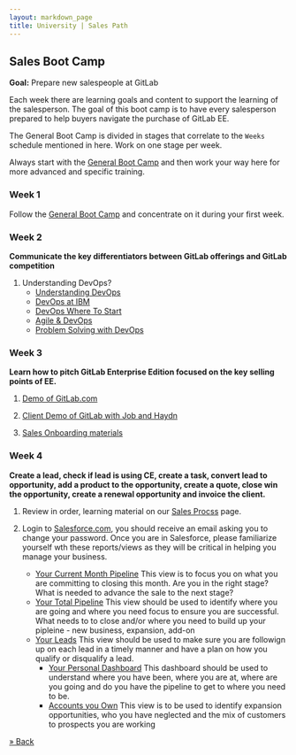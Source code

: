 ```yaml
---
layout: markdown_page
title: University | Sales Path
---
```


## Sales Boot Camp

**Goal:** Prepare new salespeople at GitLab

Each week there are learning goals and content to support the learning of the salesperson.
The goal of this boot camp is to have every salesperson prepared to help buyers navigate
the purchase of GitLab EE.

The General Boot Camp is divided in stages that correlate to the `Weeks` schedule
mentioned in here. Work on one stage per week.

Always start with the [General Boot Camp](../#general-boot-camp) and then work
your way here for more advanced and specific training.

### Week 1

Follow the [General Boot Camp](../#general-boot-camp) and concentrate on it
during your first week.

### Week 2

**Communicate the key differentiators between GitLab
  offerings and GitLab competition**

1. Understanding DevOps?
    - [Understanding DevOps](https://youtu.be/HpZBnc07q9o)
    - [DevOps at IBM](https://www.youtube.com/user/IBMRational)
    - [DevOps Where To Start](https://www.youtube.com/watch?v=CSrKwP1QrjE)
    - [Agile & DevOps](https://www.youtube.com/watch?v=WqoVeGFjK9k)
    - [Problem Solving with DevOps](https://www.youtube.com/watch?v=pTq9hFBWPeM)

### Week 3

**Learn how to pitch GitLab Enterprise Edition focused on the
  key selling points of EE.**

1. [Demo of GitLab.com](https://www.youtube.com/watch?v=WaiL5DGEMR4)

1. [Client Demo of GitLab with Job and Haydn](https://gitlabmeetings.webex.com/gitlabmeetings/ldr.php?RCID=ae7b72c61347030e8aa75328ed4b8660)

1. [Sales Onboarding materials](/handbook/sales-onboarding/)

### Week 4

**Create a lead, check if lead is using CE, create a task, convert
  lead to opportunity, add a product to the opportunity, create a quote, close
  win the opportunity, create a renewal opportunity and invoice the client.**

1. Review in order, learning material on our [Sales Procss](https://about.gitlab.com/handbook/sales-process/) page.

1. Login to [Salesforce.com](http://www.salesforce.com/), you should receive an
   email asking you to change your password.  Once you are in Salesforce, please
   familiarize yourself wth these reports/views as they will be critical in helping
   you manage your business.

    - [Your Current Month Pipeline](https://na34.salesforce.com/00O61000001uYbM) This view is to focus you on what you are committing to closing this month.  Are you in the right stage? What is needed to advance the sale to the next stage?
    - [Your Total Pipeline](https://na34.salesforce.com/00O61000001uYbR) This view should be used to identify where you are going and where you need focus to ensure you are successful.  What needs to to close and/or where you need to build up your pipleine - new business, expansion, add-on
    - [Your Leads](https://na34.salesforce.com/00Q?fcf=00B610000027qT9&rolodexIndex=-1&page=1) This view should be used to make sure you are followign up on each lead in a timely manner and have a plan on how you qualify or disqualify a lead.
        * [Your Personal Dashboard](https://na34.salesforce.com/01Z61000000J0gx) This dashboard should be used to understand where you have been, where you are at, where are you going and do you have the pipeline to get to where you need to be.
        * [Accounts you Own](https://na34.salesforce.com/001?fcf=00B61000001XPLz) This view is to be used to identify expansion opportunities, who you have neglected and the mix of customers to prospects you are working



[» Back](/university)